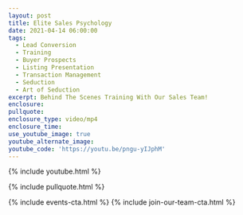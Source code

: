 ```yaml
---
layout: post
title: Elite Sales Psychology
date: 2021-04-14 06:00:00
tags:
  - Lead Conversion
  - Training
  - Buyer Prospects
  - Listing Presentation
  - Transaction Management
  - Seduction
  - Art of Seduction
excerpt: Behind The Scenes Training With Our Sales Team!
enclosure:
pullquote:
enclosure_type: video/mp4
enclosure_time:
use_youtube_image: true
youtube_alternate_image:
youtube_code: 'https://youtu.be/pngu-yIJphM'
---
```

{% include youtube.html %}

{% include pullquote.html %}

{% include events-cta.html %} {% include join-our-team-cta.html %}
